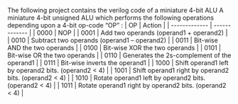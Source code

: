 The following project contains the verilog code of a miniature 4-bit ALU
A miniature 4-bit unsigned ALU which performs the following operations
depending upon a 4-bit op-code “OP” :
| OP  | Action |
| ------------- | ------------- |
| 0000  |  NOP |
| 0001  | Add two operands (operand1 + operand2)  |
| 0010  | Subtract two operands (operand1 – operand2)  |
| 0011  | Bit-wise AND the two operands  |
| 0100  | Bit-wise XOR the two operands |
| 0101  | Bit-wise OR the two operands  |
| 0110  | Generates the 2s-complement of the operand1 |
| 0111  | Bit-wise inverts the operand1  |
| 1000  | Shift operand1 left by operand2 bits. (operand2 < 4)  |
| 1001  | Shift operand1 right by operand2 bits. (operand2 < 4)  |
| 1010  | Rotate operand1 left by operand2 bits. (operand2 < 4)  |
| 1011  | Rotate operand1 right by operand2 bits. (operand2 < 4)  |
